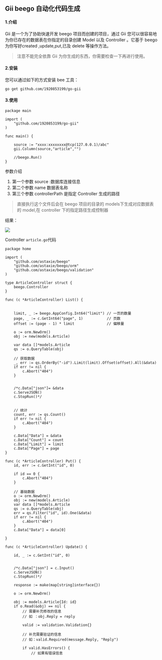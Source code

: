 ## Gii beego 自动化代码生成

#### 1.介绍
Gii 是一个为了协助快速开发 beego 项目而创建的项目，通过 Gii 您可以很容易地为你已存在的数据表在你指定的目录创建 Model 以及 Controller 。它基于 beego 为你写好created ,update,put,已及 delete 等操作方法。
> 注意不能完全依靠 Gii 为你生成的东西，你需要检查一下再进行使用。

#### 2.安装

您可以通过如下的方式安装 bee 工具：

```
go get github.com/1920853199/go-gii 
```
#### 3.使用
```
package main

import (
	"github.com/1920853199/go-gii"
)

func main() {

	source := "xxxx:xxxxxxxx@tcp(127.0.0.1)/abc"
	gii.Column(source,"article","")

	//beego.Run()
}
```

参数介绍
1. 第一个参数 source :数据库连接信息
2. 第二个参数 name 数据表名称
3. 第三个参数 controllerPath 是指定 Controller 生成的路径

> 直接执行这个文件后会在 beego 项目的目录的 models下生成对应数据表的 model,在 controller 下的指定路径生成控制器

结果：

![](http://117.50.7.147:8888/static/uploads/2019091715571981.png)

Controller ```article.go```代码

```
package home

import (
	"github.com/astaxie/beego"
	"github.com/astaxie/beego/orm"
	"github.com/astaxie/beego/validation"
)

type ArticleController struct {
	beego.Controller
}

func (c *ArticleController) List() {


	limit, _ := beego.AppConfig.Int64("limit") // 一页的数量
	page, _ := c.GetInt64("page", 1)           // 页数
	offset := (page - 1) * limit               // 偏移量

	o := orm.NewOrm()
	obj := new(models.Article)

	var data []*models.Article
	qs := o.QueryTable(obj)

	// 获取数据
	_, err := qs.OrderBy("-id").Limit(limit).Offset(offset).All(&data)
	if err != nil {
		c.Abort("404")
	}


	/*c.Data["json"]= &data
	c.ServeJSON()
	c.StopRun()*/


	// 统计
	count, err := qs.Count()
	if err != nil {
		c.Abort("404")
	}

	c.Data["Data"] = &data
	c.Data["Count"] = count
	c.Data["Limit"] = limit
	c.Data["Page"] = page
}

func (c *ArticleController) Put() {
	id, err := c.GetInt("id", 0)

	if id == 0 {
		c.Abort("404")
	}

	// 基础数据
	o := orm.NewOrm()
	obj := new(models.Article)
	var data []*models.Article
	qs := o.QueryTable(obj)
	err = qs.Filter("id", id).One(&data)
	if err != nil {
		c.Abort("404")
	}
	c.Data["Data"] = data[0]

}

func (c *ArticleController) Update() {

	id, _ := c.GetInt("id", 0)


	/*c.Data["json"] = c.Input()
	c.ServeJSON()
	c.StopRun()*/

	response := make(map[string]interface{})

	o := orm.NewOrm()

	obj := models.Article{Id: id}
	if o.Read(&obj) == nil {
		// 需要补充修改的信息
		// 如 ：obj.Reply = reply

		valid := validation.Validation{}

		// 补充需要验证的信息
		// 如：valid.Required(message.Reply, "Reply")

		if valid.HasErrors() {
			// 如果有错误信息
